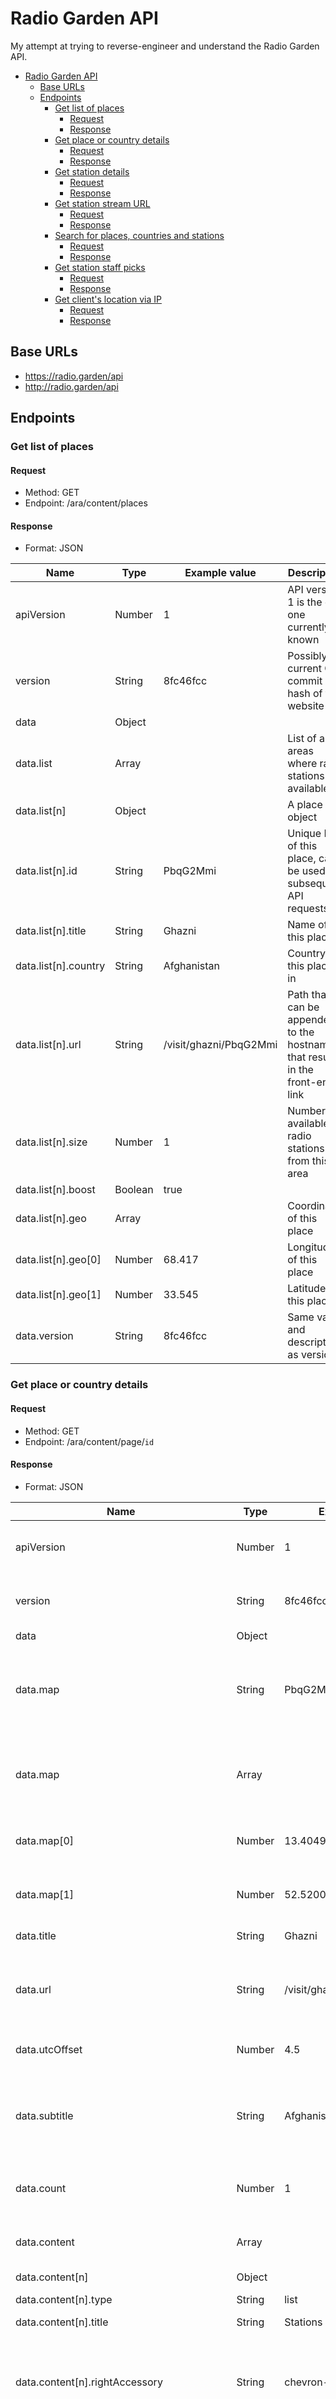 # Radio Garden API

My attempt at trying to reverse-engineer and understand the Radio Garden API.

- [Radio Garden API](#radio-garden-api)
	- [Base URLs](#base-urls)
	- [Endpoints](#endpoints)
		- [Get list of places](#get-list-of-places)
			- [Request](#request)
			- [Response](#response)
		- [Get place or country details](#get-place-or-country-details)
			- [Request](#request-1)
			- [Response](#response-1)
		- [Get station details](#get-station-details)
			- [Request](#request-2)
			- [Response](#response-2)
		- [Get station stream URL](#get-station-stream-url)
			- [Request](#request-3)
			- [Response](#response-3)
		- [Search for places, countries and stations](#search-for-places-countries-and-stations)
			- [Request](#request-4)
			- [Response](#response-4)
		- [Get station staff picks](#get-station-staff-picks)
			- [Request](#request-5)
			- [Response](#response-5)
		- [Get client's location via IP](#get-clients-location-via-ip)
			- [Request](#request-6)
			- [Response](#response-6)

## Base URLs

- https://radio.garden/api
- http://radio.garden/api

## Endpoints

### Get list of places

#### Request

- Method: GET
- Endpoint: /ara/content/places

#### Response

- Format: JSON

| Name                 | Type    | Example value          | Description                                                                   |
| -------------------- | ------- | ---------------------- | ----------------------------------------------------------------------------- |
| apiVersion           | Number  | 1                      | API version, 1 is the only one currently known                                |
| version              | String  | 8fc46fcc               | Possibly current Git commit hash of the website                               |
| data                 | Object  |                        |                                                                               |
| data.list            | Array   |                        | List of all areas where radio stations are available                          |
| data.list[n]         | Object  |                        | A place object                                                                |
| data.list[n].id      | String  | PbqG2Mmi               | Unique ID of this place, can be used for subsequent API requests              |
| data.list[n].title   | String  | Ghazni                 | Name of this place                                                            |
| data.list[n].country | String  | Afghanistan            | Country this place is in                                                      |
| data.list[n].url     | String  | /visit/ghazni/PbqG2Mmi | Path that can be appended to the hostname, that results in the front-end link |
| data.list[n].size    | Number  | 1                      | Number of available radio stations from this area                             |
| data.list[n].boost   | Boolean | true                   |                                                                               |
| data.list[n].geo     | Array   |                        | Coordinates of this place                                                     |
| data.list[n].geo[0]  | Number  | 68.417                 | Longitude of this place                                                       |
| data.list[n].geo[1]  | Number  | 33.545                 | Latitude of this place                                                        |
| data.version         | String  | 8fc46fcc               | Same value and description as version                                         |

### Get place or country details

#### Request

- Method: GET
- Endpoint: /ara/content/page/`id`

#### Response

- Format: JSON

| Name                                        | Type   | Example value                 | Description                                                                                                |
| ------------------------------------------- | ------ | ----------------------------- | ---------------------------------------------------------------------------------------------------------- |
| apiVersion                                  | Number | 1                             | API version, 1 is the only one currently known                                                             |
| version                                     | String | 8fc46fcc                      | Possibly current Git commit hash of the website                                                            |
| data                                        | Object |                               |                                                                                                            |
| data.map                                    | String | PbqG2Mmi                      | Unique ID of this place, can be used for subsequent API requests, can also be an array                     |
| data.map                                    | Array  |                               | Coordinates of the country this item represents, can also be a string                                      |
| data.map[0]                                 | Number | 13.404954                     | Longitude of the country this item represents                                                              |
| data.map[1]                                 | Number | 52.5200066                    | Latitude of the country this item represents                                                               |
| data.title                                  | String | Ghazni                        | Name of this place                                                                                         |
| data.url                                    | String | /visit/ghazni/PbqG2Mmi        | Path that can be appended to the hostname, that results in the front-end link                              |
| data.utcOffset                              | Number | 4.5                           | Timezone offset from UTC in hours                                                                          |
| data.subtitle                               | String | Afghanistan                   | Subtitle displayed in the front-end, currently always the country this place is in                         |
| data.count                                  | Number | 1                             | Number of available radio stations from this area                                                          |
| data.content                                | Array  |                               | Lists related to this place, displayed in the front-end                                                    |
| data.content[n]                             | Object |                               | A list object                                                                                              |
| data.content[n].type                        | String | list                          | Currently always list                                                                                      |
| data.content[n].title                       | String | Stations in Ghazni            | Title of this list                                                                                         |
| data.content[n].rightAccessory              | String | chevron-right                 | Content to display at the right side of all list items in the front-end, not available if itemsType is set |
| data.content[n].itemsType                   | String | channel                       | Type of this item, not available if rightAccessory is set, currently always channel                        |
| data.content[n].items                       | Array  |                               | All items in this list                                                                                     |
| data.content[n].items[n]                    | Object |                               | An item object                                                                                             |
| data.content[n].items[n].title              | String | Kilid Ghazni                  | Title of this list item, for example the name of a radio station                                           |
| data.content[n].items[n].subtitle           | String | Islamabad                     | Subtitle of this list item, displayed in the front-end, not always available                               |
| data.content[n].items[n].rightDetail        | String | 134 km                        | Additional details about this item, displayed in grey to the right of the item the front-end               |
| data.content[n].items[n].href               | String | /listen/kilid-ghazni/eP-8QMgM | URL the front-end should redirect to when clicking on this item                                            |
| data.content[n].items[n].map                | String | aqYp0wTm                      | If list item is a place, ID of this place, not always set (items are not always places)                    |
| data.content[n].items[n].page               | Object |                               | If list item redirects to another page, contains details of that page, currently only set on "Go to" items |
| data.content[n].items[n].page.url           | String | /visit/afghanistan/Q6CDd3Y4   | URL the front-end should redirect to when clicking on this item                                            |
| data.content[n].items[n].page.map           | String | bJHG3R4J                      | Unique ID of the place this item represents, can be used for subsequent API requests, can also be an array |
| data.content[n].items[n].page.map           | Array  |                               | Coordinates of the place this item represents, can also be a string                                        |
| data.content[n].items[n].page.map[0]        | Number | 69.207486                     | Longitude of the place this item represents                                                                |
| data.content[n].items[n].page.map[1]        | Number | 34.5553494                    | Latitude of the place this item represents                                                                 |
| data.content[n].items[n].page.title         | String | Kabul                         | The name of the place this item represents, currently always either the area or country                    |
| data.content[n].items[n].page.subtitle      | String | Afghanistan                   | Additional details about this item, not always set, currently always the country if title is the area      |
| data.content[n].items[n].page.count         | Number | 5                             | Number of available radio stations from the area this item represents, not always set                      |
| data.content[n].items[n].type               | String | more                          | Type of this list item, currently always either more or not set                                            |
| data.content[n].items[n].leftAccessory      | String | count                         | Content to display at the left side of this list item in the front-end, not always available               |
| data.content[n].items[n].leftAccessoryCount | Number | 5                             | Only set if leftAccessory is count, number of available radio stations from the area this item represents  |
| data.content[n].items[n].rightAccessory     | String | chevron-right                 | Content to display at the right side of this list item in the front-end, not always available              |
| error                                       | String | Not found                     | Error message, only set if request was unsuccessful                                                        |

### Get station details

#### Request

- Method: GET
- Endpoint: /ara/content/channel/`id`

#### Response

- Format: JSON

| Name               | Type    | Example value                              | Description                                                                          |
| ------------------ | ------- | ------------------------------------------ | ------------------------------------------------------------------------------------ |
| apiVersion         | Number  | 1                                          | API version, 1 is the only one currently known                                       |
| version            | String  | 8fc46fcc                                   | Possibly current Git commit hash of the website                                      |
| data               | Object  |                                            |                                                                                      |
| data.id            | String  | eP-8QMgM                                   | Unique ID of this station, can be used for subsequent API requests                   |
| data.title         | String  | Kilid Ghazni                               | Name of this station                                                                 |
| data.website       | String  | https://tkg.af/radios/radio-killid-ghazni/ | Official website of this station                                                     |
| data.url           | String  | /listen/kilid-ghazni/eP-8QMgM              | Path that can be appended to the hostname, that results in the front-end link        |
| data.secure        | Boolean | false                                      | Whether the radio stream is served via HTTPS                                         |
| data.place         | Object  |                                            | Details about the place this station is in                                           |
| data.place.id      | String  | PbqG2Mmi                                   | Unique ID of the place this station is in, can be used for subsequent API requests   |
| data.place.title   | String  | Ghazni                                     | Name of the place this station is in                                                 |
| data.country       | Object  |                                            | Details about the country this station is in                                         |
| data.country.id    | String  | Q6CDd3Y4                                   | Unique ID of the country this station is in, can be used for subsequent API requests |
| data.country.title | String  | Afghanistan                                | Name of the country this station is in                                               |
| error              | String  | Not found                                  | Error message, only set if request was unsuccessful                                  |

### Get station stream URL

#### Request

- Method: HEAD or GET
- Endpoint: /ara/content/listen/`id`/channel.mp3

#### Response

- Format: HTTP Redirect

### Search for places, countries and stations

#### Request

- Method: GET
- Endpoint: /search?q=`query`

#### Response

- Format: JSON

| Name                           | Type   | Example value          | Description                                                                   |
| ------------------------------ | ------ | ---------------------- | ----------------------------------------------------------------------------- |
| took                           | Number | 1                      |                                                                               |
| hits                           | Object |                        | Array of results                                                              |
| hits.hits                      | Array  |                        | Array of results                                                              |
| hits.hits[n]                   | Object |                        | A result object                                                               |
| hits.hits[n]._id               | String | 4fDdWHYB33znsq_AiAv8   | ID of result, possibly used by search indexer                                 |
| hits.hits[n]._score            | Number | 197.44696              | Relevance of result, possibly used by search indexer                          |
| hits.hits[n]._source           | Object |                        | Search result itself                                                          |
| hits.hits[n]._source.code      | String | AF                     | Country code of place, country or station                                     |
| hits.hits[n]._source.subtitle  | String | Afghanistan            | Country if result is place, place if result is station                        |
| hits.hits[n]._source.placeId   | String | PbqG2Mmi               | Unique ID of place, country or place station is in                            |
| hits.hits[n]._source.title     | String | Ghazni                 | Name of this place, country or station                                        |
| hits.hits[n]._source.type      | String | place                  | Type of this result, either place, country or channel                         |
| hits.hits[0]._source.channelId | String | TJJTy9Oh               | Unique ID of this station, set only if result is a station                    |
| hits.hits[n]._source.url       | String | /visit/ghazni/PbqG2Mmi | Path that can be appended to the hostname, that results in the front-end link |
| query                          | String | Query                  | Supplied search query                                                         |
| version                        | String | 8fc46fcc               | Possibly current Git commit hash of the website                               |
| apiVersion                     | Number | 1                      | API version, 1 is the only one currently known                                |

### Get station staff picks

#### Request

- Method: GET
- Endpoint: /ara/content/static-pages/our-favorites

#### Response

- Format: JSON

| Name                              | Type   | Example value                           | Description                                                                        |
| --------------------------------- | ------ | --------------------------------------- | ---------------------------------------------------------------------------------- |
| apiVersion                        | Number | 1                                       | API version, 1 is the only one currently known                                     |
| version                           | String | 8fc46fcc                                | Possibly current Git commit hash of the website                                    |
| data                              | Object |                                         |                                                                                    |
| data.title                        | String | Search                                  | Title of this static page                                                          |
| data.url                          | String | /search                                 | Front-end link of this static page                                                 |
| data.content                      | Array  |                                         | Array of lists                                                                     |
| data.content[n]                   | Object |                                         | A list object                                                                      |
| data.content[n].type              | String | list                                    | Currently always list                                                              |
| data.content[n].title             | String | Independent Sounds                      | Title of this list                                                                 |
| data.content[n].subtitle          | String | Clashing genres and independent sounds. | Description of this list                                                           |
| data.content[n].itemsType         | String | channel                                 | Type of all items in this list                                                     |
| data.content[n].items             | Array  |                                         | Array of elements in this list                                                     |
| data.content[n].items[n]          | Object |                                         | List element, currently always a station                                           |
| data.content[n].items[n].title    | String | NTS 1                                   | Name of this station                                                               |
| data.content[n].items[n].subtitle | String | London, United Kingdom                  | Subtitle displayed in the front-end, currently always the place this station is in |
| data.content[n].items[n].href     | String | /listen/nts/wT9JJD4j                    | Path that can be appended to the hostname, that results in the front-end link      |

### Get client's location via IP

#### Request

- Method: GET
- Endpoint: /geo

#### Response

- Format: JSON

| Name         | Type   | Example value    | Description                                                         |
| ------------ | ------ | ---------------- | ------------------------------------------------------------------- |
| ip           | String | 185.240.246.172  | Client's IP address                                                 |
| country_code | String | US               | ISO 3166-1 alpha-2 code of country the client's IP is from          |
| country_name | String | United States    | Name of the country the client's IP is from                         |
| region_code  | String | NY               | ISO 3166-2 subdivision code of the area the client's IP is from     |
| region_name  | String | New York         | Name of the area the client's IP is from                            |
| city         | String | New York         | Name of the city the client's IP is from                            |
| zip_code     | String | 10012            | ZIP code of the city the client's IP is from                        |
| time_zone    | String | America/New_York | Time zone of the client, determined via their IP address            |
| latitude     | String | 40.7279          | Latitude of the client's location, determined via their IP address  |
| longitude    | String | 73.9966          | Longitude of the client's location, determined via their IP address |
| metro_code   | String | 501              | Area code if in the United States, 0 otherwise                      |
